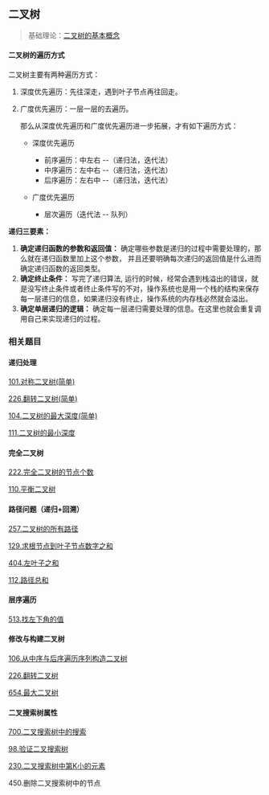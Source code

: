 ## 二叉树

> 基础理论：[二叉树的基本概念](https://github.com/Capactity/blog/blob/master/data-structure/二叉树.md)

####  二叉树的遍历方式

二叉树主要有两种遍历方式：

1. 深度优先遍历：先往深走，遇到叶子节点再往回走。

2. 广度优先遍历：一层一层的去遍历。

   那么从深度优先遍历和广度优先遍历进一步拓展，才有如下遍历方式：

   - 深度优先遍历

     - 前序遍历：中左右  --（递归法，迭代法）
     - 中序遍历：左中右  --（递归法，迭代法）
     - 后序遍历：左右中  --（递归法，迭代法）

   - 广度优先遍历

     - 层次遍历（迭代法  --  队列）

     

**递归三要素：**

1. **确定递归函数的参数和返回值：** 确定哪些参数是递归的过程中需要处理的，那么就在递归函数里加上这个参数， 并且还要明确每次递归的返回值是什么进而确定递归函数的返回类型。
2. **确定终止条件：** 写完了递归算法, 运行的时候，经常会遇到栈溢出的错误，就是没写终止条件或者终止条件写的不对，操作系统也是用一个栈的结构来保存每一层递归的信息，如果递归没有终止，操作系统的内存栈必然就会溢出。
3. **确定单层递归的逻辑：** 确定每一层递归需要处理的信息。在这里也就会重复调用自己来实现递归的过程。



### 相关题目

#### 递归处理

[101.对称二叉树(简单)](https://github.com/Capactity/blog/blob/master/algorithm/二叉树/101-对称二叉树.md)

[226.翻转二叉树(简单)](https://github.com/Capactity/blog/blob/master/algorithm/二叉树/226-翻转二叉树.md)

[104.二叉树的最大深度(简单)](https://github.com/Capactity/blog/blob/master/algorithm/二叉树/104-二叉树的最大深度.md)

[111.二叉树的最小深度](https://github.com/Capactity/blog/blob/master/algorithm/二叉树/111-二叉树的最小深度.md)

#### 完全二叉树

[222.完全二叉树的节点个数](https://github.com/Capactity/blog/blob/master/algorithm/二叉树/111-二叉树的最小深度.md)

[110.平衡二叉树](https://github.com/Capactity/blog/blob/master/algorithm/二叉树/111-二叉树的最小深度.md)

#### 路径问题（递归+回溯）

[257.二叉树的所有路径](https://github.com/Capactity/blog/blob/master/algorithm/二叉树/257-二叉树的所有路径.md)

[129.求根节点到叶子节点数字之和](https://github.com/Capactity/blog/blob/master/algorithm/二叉树/129-求根节点到叶子节点数字之和.md)

[404.左叶子之和](https://github.com/Capactity/blog/blob/master/algorithm/二叉树/404-左叶子之和.md)

[112.路径总和](https://github.com/Capactity/blog/blob/master/algorithm/二叉树/112-路径总和.md)

#### 层序遍历

[513.找左下角的值](https://github.com/Capactity/blog/blob/master/algorithm/二叉树/513-找左下角的值.md)

#### 修改与构建二叉树

[106.从中序与后序遍历序列构造二叉树](https://github.com/Capactity/blog/blob/master/algorithm/二叉树/106-从中序与后序遍历序列构造二叉树.md)

[226.翻转二叉树](https://github.com/Capactity/blog/blob/master/algorithm/二叉树/226-翻转二叉树.md)

[654.最大二叉树](https://github.com/Capactity/blog/blob/master/algorithm/二叉树/654-最大二叉树.md)

#### 二叉搜索树属性

[700.二叉搜索树中的搜索](https://github.com/Capactity/blog/blob/master/algorithm/二叉树/700-二叉搜索树中的搜索.md)

[98.验证二叉搜索树](https://github.com/Capactity/blog/blob/master/algorithm/二叉树/98-验证二叉搜索树.md)

[230.二叉搜索树中第K小的元素](https://github.com/Capactity/blog/blob/master/algorithm/二叉树/230-二叉搜索树中第K小的元素.md)

450.删除二叉搜索树中的节点

